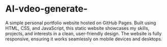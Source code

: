 # AI-vdeo-generate-
A simple personal portfolio website hosted on GitHub Pages. Built using HTML, CSS, and JavaScript, this static website showcases my skills, projects, and interests in a clean, user-friendly design. The website is fully responsive, ensuring it works seamlessly on mobile devices and desktops.
